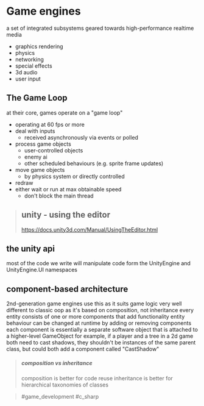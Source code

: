 # Game engines
 a set of integrated subsystems geared towards high-performance realtime media
- graphics rendering
- physics
- networking
- special effects
- 3d audio
- user input

## The Game Loop
at their core, games operate on a "game loop"
- operating at 60 fps or more
- deal with inputs
	- received asynchronously via events or polled
- process game objects
	- user-controlled objects
	- enemy ai
	- other scheduled behaviours (e.g. sprite frame updates)
- move game objects
	- by physics system or directly controlled
- redraw
- either wait or run at max obtainable speed
	- don't block the main thread

> ## unity - using the editor
> https://docs.unity3d.com/Manual/UsingTheEditor.html

## the unity api
most of the code we write will manipulate code form the UnityEngine and UnityEngine.UI namespaces


## component-based architecture
2nd-generation game engines use this as it suits game logic very well
different to classic oop as it's based on composition, not inheritance
every entity consists of one or more components that add functionality
entity behaviour can be changed at runtime by adding or removing components
each component is essentially a separate software object that is attached to a higher-level GameObject
for example, if a player and a tree in a 2d game both need to cast shadows, they shouldn't be instances of the same parent class, but could both add a component called "CastShadow"

> ##### composition vs inheritance
> composition is better for code reuse
> inheritance is better for hierarchical taxonomies of classes




> #game_development #c_sharp